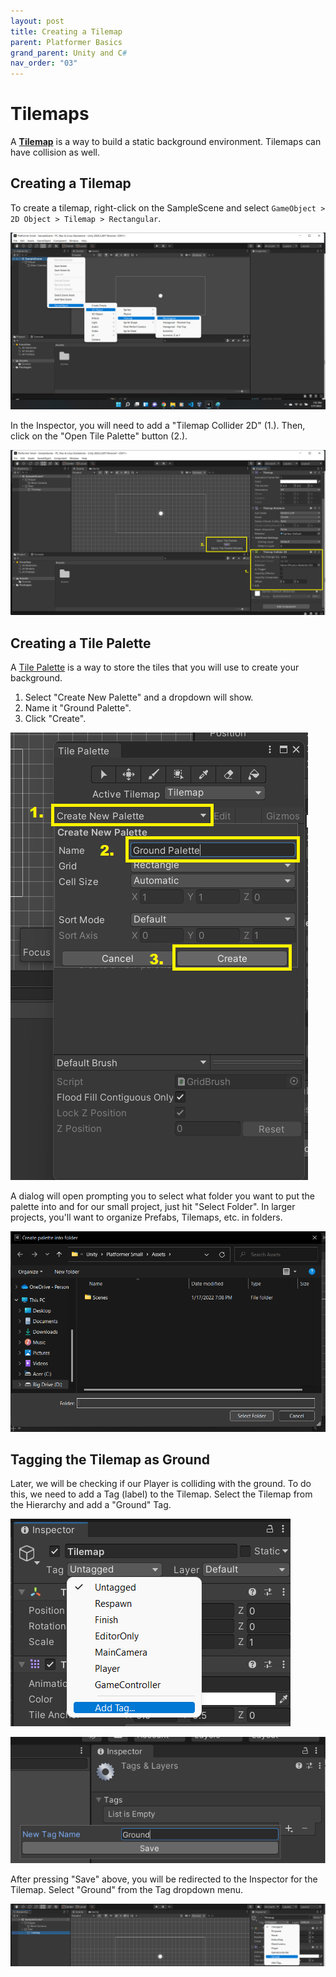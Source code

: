```yaml
---
layout: post
title: Creating a Tilemap
parent: Platformer Basics
grand_parent: Unity and C#
nav_order: "03"
---
```


# Tilemaps

A [**Tilemap**](https://docs.unity3d.com/Manual/class-Tilemap.html) is a way to build a static background environment. Tilemaps can have collision as well.

## Creating a Tilemap

To create a tilemap, right-click on the SampleScene and select `GameObject > 2D Object > Tilemap > Rectangular`.

![Tilemap Create](/assets/images/unity/platformer/03/tilemap-create.png)

In the Inspector, you will need to add a "Tilemap Collider 2D" (1.). Then, click on the "Open Tile Palette" button (2.).

![Tilemap Collider](/assets/images/unity/platformer/03/tilemap-collider.png)

## Creating a Tile Palette

A [Tile Palette](https://docs.unity3d.com/Manual/Tilemap-Palette.html) is a way to store the tiles that you will use to create your background.

1. Select "Create New Palette" and a dropdown will show.
2. Name it "Ground Palette".
3. Click "Create".

![Tilemap Create Palette](/assets/images/unity/platformer/03/tilemap-create-palette.png)

A dialog will open prompting you to select what folder you want to put the palette into and for our small project, just hit "Select Folder". In larger projects, you'll want to organize Prefabs, Tilemaps, etc. in folders.

![Tilemap Select Folder](/assets/images/unity/platformer/03/tilemap-select-folder.png)

## Tagging the Tilemap as Ground

Later, we will be checking if our Player is colliding with the ground. To do this, we need to add a Tag (label) to the Tilemap. Select the Tilemap from the Hierarchy and add a "Ground" Tag.

![Tilemap Tag Add](/assets/images/unity/platformer/03/tilemap-tag-add.png)

![Tilemap Tag Ground](/assets/images/unity/platformer/03/tilemap-tag-ground.png)

After pressing "Save" above, you will be redirected to the Inspector for the Tilemap. Select "Ground" from the Tag dropdown menu.

![Tilemap Tag Ground](/assets/images/unity/platformer/03/tilemap-tag-ground-2.png)
